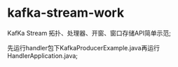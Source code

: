 # kafka-stream-work
KafKa Stream 拓扑、处理器、开窗、窗口存储API简单示范;

先运行handler包下KafkaProducerExample.java再运行HandlerApplication.java;
